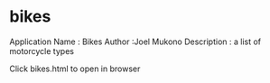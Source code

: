 # bikes
Application Name : Bikes
Author :Joel Mukono
Description : a list of motorcycle types

Click bikes.html to open in browser
